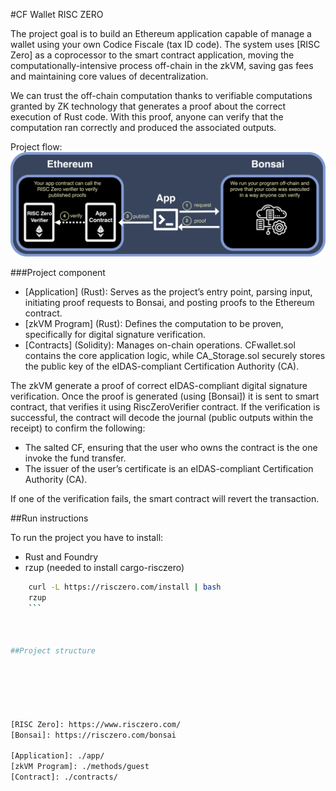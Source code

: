 
#CF Wallet RISC ZERO

The project goal is to build an Ethereum application capable of manage a wallet using your own Codice Fiscale (tax ID code). The system uses [RISC Zero] as a coprocessor to the smart contract application, moving the computationally-intensive process off-chain in the zkVM, saving gas fees and maintaining core values of decentralization.

We can trust the off-chain computation thanks to verifiable computations granted by ZK technology that generates a proof about the correct execution of Rust code. With this proof, anyone can verify that the computation ran correctly and produced the associated outputs.

Project flow:
![Alt text](./risc0-foundry-template.png)

###Project component
- [Application] (Rust): Serves as the project’s entry point, parsing input, initiating proof requests to Bonsai, and posting proofs to the Ethereum contract.
- [zkVM Program] (Rust): Defines the computation to be proven, specifically for digital signature verification.
- [Contracts] (Solidity): Manages on-chain operations. CFwallet.sol contains the core application logic, while CA_Storage.sol securely stores the public key of the eIDAS-compliant Certification Authority (CA).



The zkVM generate a proof of correct eIDAS-compliant digital signature verification. Once the proof is generated (using [Bonsai])  it is sent to smart contract, that verifies it using RiscZeroVerifier contract. If the verification is successful, the contract will decode the journal (public outputs within the receipt) to confirm the following:

- The salted CF, ensuring that the user who owns the contract is the one invoke the fund transfer.
- The issuer of the user’s certificate is an eIDAS-compliant Certification Authority (CA).

If one of the verification fails, the smart contract will revert the transaction.


##Run instructions

To run the project you have to install:
- Rust and Foundry
- rzup (needed to install cargo-risczero)
```bash
    curl -L https://risczero.com/install | bash
    rzup
    ```



##Project structure






[RISC Zero]: https://www.risczero.com/
[Bonsai]: https://risczero.com/bonsai

[Application]: ./app/
[zkVM Program]: ./methods/guest
[Contract]: ./contracts/

